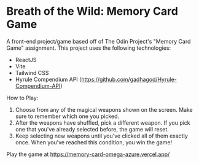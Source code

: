 # Breath of the Wild: Memory Card Game

A front-end project/game based off of The Odin Project's "Memory Card Game" assignment. This project uses the following technologies:

- ReactJS
- Vite
- Tailwind CSS
- Hyrule Compendium API (https://github.com/gadhagod/Hyrule-Compendium-API)

How to Play:
1. Choose from any of the magical weapons shown on the screen. Make sure to remember which one you picked.
2. After the weapons have shuffled, pick a different weapon. If you pick one that you've already selected before, the game will reset.
3. Keep selecting new weapons until you've clicked all of them exactly once. When you've reached this condition, you win the game!

Play the game at https://memory-card-omega-azure.vercel.app/